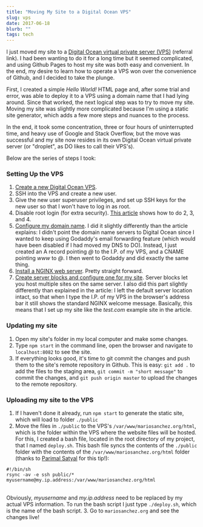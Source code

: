 ```yaml
---
title: "Moving My Site to a Digital Ocean VPS"
slug: vps
date: 2017-06-18
blurb: ""
tags: tech
---
```


I just moved my site to a [Digital Ocean virtual private server (VPS)](https://m.do.co/c/b96aa4f9fdfd) (referral link). I had been wanting to do it for a long time but it seemed complicated, and using Github Pages to host my site was both easy and convenient. In the end, my desire to learn how to operate a VPS won over the convenience of Github, and I decided to take the plunge.

First, I created a simple *Hello World!* HTML page and, after some trial and error, was able to deploy it to a VPS using a domain name that I had lying around. Since that worked, the next logical step was to try to move my site. Moving my site was slightly more complicated because I'm using a static site generator, which adds a few more steps and nuances to the process. 

In the end, it took some concentration, three or four hours of uninterrupted time, and heavy use of Google and Stack Overflow, but the move was successful and my site now resides in its own Digital Ocean virtual private server (or "droplet", as DO likes to call their VPS's).

Below are the series of steps I took:

### Setting Up the VPS

1. [Create a new Digital Ocean VPS](https://www.digitalocean.com/community/tutorials/how-to-create-your-first-digitalocean-droplet-virtual-server).
2. SSH into the VPS and create a new user. 
3. Give the new user superuser privileges, and set up SSH keys for the new user so that I won't have to log in as root. 
4. Disable root login (for extra security). [This article](https://www.digitalocean.com/community/tutorials/initial-server-setup-with-ubuntu-14-04) shows how to do 2, 3, and 4.
5. [Configure my domain name](https://www.digitalocean.com/community/tutorials/how-to-set-up-a-host-name-with-digitalocean). I did it slightly differently than the article explains: I didn't point the domain name servers to Digital Ocean since I wanted to keep using Godaddy's email forwarding feature (which would have been disabled if I had moved my DNS to DO). Instead, I just created an A record pointing *@* to the I.P. of my VPS, and a CNAME pointing *www* to *@*. I then went to Godaddy and did exactly the same thing.
6. [Install a NGINX web server](https://www.digitalocean.com/community/tutorials/how-to-install-nginx-on-ubuntu-14-04-lts). Pretty straight forward.
7. [Create server blocks and configure one for my site](https://www.digitalocean.com/community/tutorials/how-to-set-up-nginx-server-blocks-virtual-hosts-on-ubuntu-14-04-lts). Server blocks let you host multiple sites on the same server. I also did this part slightly differently than explained in the article: I left the default server location intact, so that when I type the I.P. of my VPS in the browser's address bar it still shows the standard NGINX welcome message. Basically, this means that I set up my site like the *test.com* example site in the article. 

### Updating my site

1. Open my site's folder in my local computer and make some changes.
2. Type `npm start` in the command line, open the browser and navigate to `localhost:8082` to see the site.
3. If everything looks good, it's time to git commit the changes and push them to the site's remote repository in Github. This is easy: `git add .` to add the files to the staging area, `git commit -m "short message"` to commit the changes, and `git push origin master` to upload the changes to the remote repository.

### Uploading my site to the VPS

1. If I haven't done it already, run `npm start` to generate the static site, which will load to folder `./public`
2. Move the files in `./public` to the VPS's `/var/www/mariosanchez.org/html`, which is the folder within the VPS where the website files will be hosted. 
For this, I created a bash file, located in the root directory of my project, that I named `deploy.sh`. This bash file syncs the contents of the `./public` folder with the contents of the `/var/www/mariosanchez.org/html` folder (thanks to [Parimal Satyal](https://www.neustadt.fr/parimal-satyal) for this tip!):
<pre><code>#!/bin/sh
rsync -av -e ssh public/* myusername@my.ip.address:/var/www/mariosanchez.org/html</code></pre>
<br />Obviously, *myusername* and *my.ip.address* need to be replaced by my actual VPS information. 
To run the bash script I just type `./deploy.sh`, which is the name of the bash script.
3. Go to `mariosanchez.org` and see the changes live!




